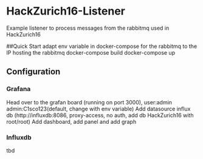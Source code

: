 # HackZurich16-Listener

Example listener to process messages from the rabbitmq used in HackZurich16

##Quick Start
adapt env variable in docker-compose for the rabbitmq to the IP hosting the rabbitmq
docker-compose build
docker-compose up

## Configuration
### Grafana
Head over to the grafan board (running on port 3000), user:admin admin:C1sco123(default, change with env variable)
Add datasource influx db (http://influxdb:8086, proxy-access, no auth, add db HackZurich16 with root/root)
Add dashboard, add panel and add graph



### Influxdb
tbd
